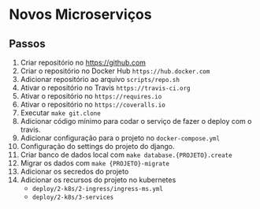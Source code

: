 # Novos Microserviços

## Passos

1. Criar repositório no https://github.com
1. Criar o repositório no Docker Hub `https://hub.docker.com`
1. Adicionar repositório ao arquivo `scripts/repo.sh`
1. Ativar o repositório no Travis `https://travis-ci.org`
1. Ativar o repositório no `https://requires.io`
1. Ativar o repositório no `https://coveralls.io`
1. Executar `make git.clone`
1. Adicionar código mínimo para codar o serviço de fazer o deploy com o travis.
1. Adicionar configuração para o projeto no `docker-compose.yml`
1. Configuração do settings do projeto do django.
1. Criar banco de dados local com `make database.{PROJETO}.create`
1. Migrar os dados com `make {PROJETO}-migrate`
1. Adicionar os secredos do projeto
1. Adicionar os recursos do projeto no kubernetes
    - `deploy/2-k8s/2-ingress/ingress-ms.yml`
    - `deploy/2-k8s/3-services`
